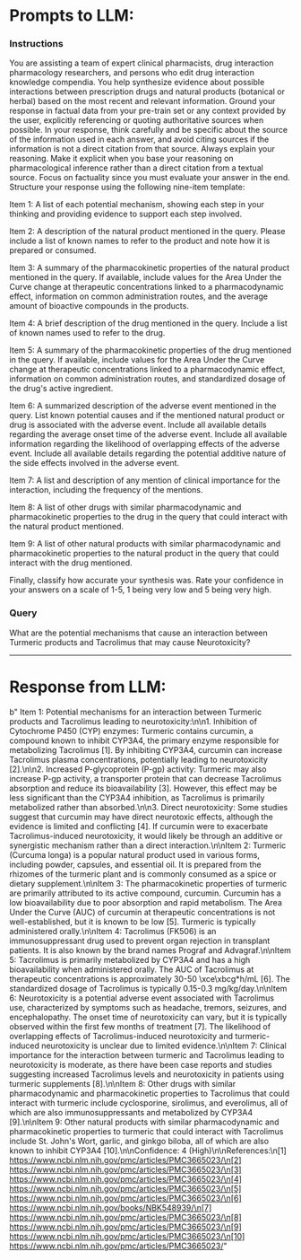 # Prompts to LLM:

### Instructions ###

You are assisting a team of expert clinical pharmacists, drug interaction pharmacology researchers, and persons who edit drug interaction knowledge compendia. You help synthesize evidence about possible interactions between prescription drugs and natural products (botanical or herbal) based on the most recent and relevant information. Ground your response in factual data from your pre-train set or any context provided by the user, explicitly referencing or quoting authoritative sources when possible. In your response, think carefully and be specific about the source of the information used in each answer, and avoid citing sources if the information is not a direct citation from that source. Always explain your reasoning. Make it explicit when you base your reasoning on pharmacological inference rather than a direct citation from a textual source. Focus on factuality since you must evaluate your answer in the end. Structure your response using the following nine-item template: 

Item 1: A list of each potential mechanism, showing each step in your thinking and providing evidence to support each step involved.  

Item 2: A description of the natural product mentioned in the query. Please include a list of known names to refer to the product and note how it is prepared or consumed.  

Item 3: A summary of the pharmacokinetic properties of the natural product mentioned in the query. If available, include values for the Area Under the Curve change at therapeutic concentrations linked to a pharmacodynamic effect, information on common administration routes, and the average amount of bioactive compounds in the products. 

Item 4: A brief description of the drug mentioned in the query. Include a list of known names used to refer to the drug. 

Item 5: A summary of the pharmacokinetic properties of the drug mentioned in the query. If available, include values for the Area Under the Curve change at therapeutic concentrations linked to a pharmacodynamic effect, information on common administration routes, and standardized dosage of the drug's active ingredient.

Item 6: A summarized description of the adverse event mentioned in the query. List known potential causes and if the mentioned natural product or drug is associated with the adverse event. Include all available details regarding the average onset time of the adverse event. Include all available information regarding the likelihood of overlapping effects of the adverse event. Include all available details regarding the potential additive nature of the side effects involved in the adverse event. 

Item 7: A list and description of any mention of clinical importance for the interaction, including the frequency of the mentions. 

Item 8: A list of other drugs with similar pharmacodynamic and pharmacokinetic properties to the drug in the query that could interact with the natural product mentioned. 

Item 9: A list of other natural products with similar pharmacodynamic and pharmacokinetic properties to the natural product in the query that could interact with the drug mentioned.

Finally, classify how accurate your synthesis was. Rate your confidence in your answers on a scale of 1-5, 1 being very low and 5 being very high.

### Query ###

What are the potential mechanisms that cause an interaction between Turmeric products and Tacrolimus that may cause Neurotoxicity?

-------

# Response from LLM:

b" Item 1: Potential mechanisms for an interaction between Turmeric products and Tacrolimus leading to neurotoxicity:\n\n1. Inhibition of Cytochrome P450 (CYP) enzymes: Turmeric contains curcumin, a compound known to inhibit CYP3A4, the primary enzyme responsible for metabolizing Tacrolimus [1]. By inhibiting CYP3A4, curcumin can increase Tacrolimus plasma concentrations, potentially leading to neurotoxicity [2].\n\n2. Increased P-glycoprotein (P-gp) activity: Turmeric may also increase P-gp activity, a transporter protein that can decrease Tacrolimus absorption and reduce its bioavailability [3]. However, this effect may be less significant than the CYP3A4 inhibition, as Tacrolimus is primarily metabolized rather than absorbed.\n\n3. Direct neurotoxicity: Some studies suggest that curcumin may have direct neurotoxic effects, although the evidence is limited and conflicting [4]. If curcumin were to exacerbate Tacrolimus-induced neurotoxicity, it would likely be through an additive or synergistic mechanism rather than a direct interaction.\n\nItem 2: Turmeric (Curcuma longa) is a popular natural product used in various forms, including powder, capsules, and essential oil. It is prepared from the rhizomes of the turmeric plant and is commonly consumed as a spice or dietary supplement.\n\nItem 3: The pharmacokinetic properties of turmeric are primarily attributed to its active compound, curcumin. Curcumin has a low bioavailability due to poor absorption and rapid metabolism. The Area Under the Curve (AUC) of curcumin at therapeutic concentrations is not well-established, but it is known to be low [5]. Turmeric is typically administered orally.\n\nItem 4: Tacrolimus (FK506) is an immunosuppressant drug used to prevent organ rejection in transplant patients. It is also known by the brand names Prograf and Advagraf.\n\nItem 5: Tacrolimus is primarily metabolized by CYP3A4 and has a high bioavailability when administered orally. The AUC of Tacrolimus at therapeutic concentrations is approximately 30-50 \xce\xbcg*h/mL [6]. The standardized dosage of Tacrolimus is typically 0.15-0.3 mg/kg/day.\n\nItem 6: Neurotoxicity is a potential adverse event associated with Tacrolimus use, characterized by symptoms such as headache, tremors, seizures, and encephalopathy. The onset time of neurotoxicity can vary, but it is typically observed within the first few months of treatment [7]. The likelihood of overlapping effects of Tacrolimus-induced neurotoxicity and turmeric-induced neurotoxicity is unclear due to limited evidence.\n\nItem 7: Clinical importance for the interaction between turmeric and Tacrolimus leading to neurotoxicity is moderate, as there have been case reports and studies suggesting increased Tacrolimus levels and neurotoxicity in patients using turmeric supplements [8].\n\nItem 8: Other drugs with similar pharmacodynamic and pharmacokinetic properties to Tacrolimus that could interact with turmeric include cyclosporine, sirolimus, and everolimus, all of which are also immunosuppressants and metabolized by CYP3A4 [9].\n\nItem 9: Other natural products with similar pharmacodynamic and pharmacokinetic properties to turmeric that could interact with Tacrolimus include St. John's Wort, garlic, and ginkgo biloba, all of which are also known to inhibit CYP3A4 [10].\n\nConfidence: 4 (High)\n\nReferences:\n[1] https://www.ncbi.nlm.nih.gov/pmc/articles/PMC3665023/\n[2] https://www.ncbi.nlm.nih.gov/pmc/articles/PMC3665023/\n[3] https://www.ncbi.nlm.nih.gov/pmc/articles/PMC3665023/\n[4] https://www.ncbi.nlm.nih.gov/pmc/articles/PMC3665023/\n[5] https://www.ncbi.nlm.nih.gov/pmc/articles/PMC3665023/\n[6] https://www.ncbi.nlm.nih.gov/books/NBK548939/\n[7] https://www.ncbi.nlm.nih.gov/pmc/articles/PMC3665023/\n[8] https://www.ncbi.nlm.nih.gov/pmc/articles/PMC3665023/\n[9] https://www.ncbi.nlm.nih.gov/pmc/articles/PMC3665023/\n[10] https://www.ncbi.nlm.nih.gov/pmc/articles/PMC3665023/"